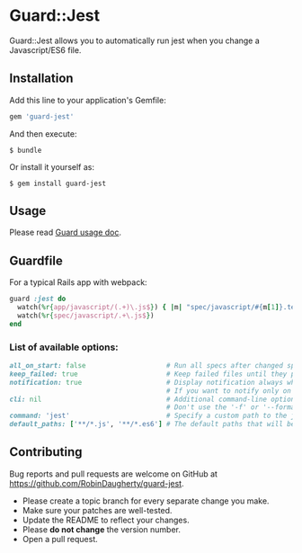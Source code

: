 # Guard::Jest

Guard::Jest allows you to automatically run jest when you change a Javascript/ES6 file.

## Installation

Add this line to your application's Gemfile:

```ruby
gem 'guard-jest'
```

And then execute:

    $ bundle

Or install it yourself as:

    $ gem install guard-jest

## Usage

Please read [Guard usage doc](https://github.com/guard/guard#readme).

## Guardfile

For a typical Rails app with webpack:

``` ruby
guard :jest do
  watch(%r{app/javascript/(.+)\.js$}) { |m| "spec/javascript/#{m[1]}.test.js" }
  watch(%r{spec/javascript/.+\.js$})
end
```

### List of available options:

``` ruby
all_on_start: false                    # Run all specs after changed specs pass.
keep_failed: true                      # Keep failed files until they pass (add them to new ones)
notification: true                     # Display notification always when jest completes.
                                       # If you want to notify only on failure, set to :failure.
cli: nil                               # Additional command-line options to pass to jest.
                                       # Don't use the '-f' or '--format' option here.
command: 'jest'                        # Specify a custom path to the jest command.
default_paths: ['**/*.js', '**/*.es6'] # The default paths that will be used for "all_on_start".
```

## Contributing

Bug reports and pull requests are welcome on GitHub at https://github.com/RobinDaugherty/guard-jest.

* Please create a topic branch for every separate change you make.
* Make sure your patches are well-tested.
* Update the README to reflect your changes.
* Please **do not change** the version number.
* Open a pull request. 
